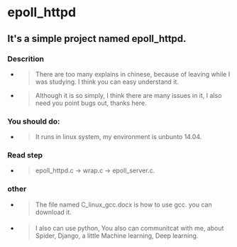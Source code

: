 # epoll_httpd

## It's a simple project named epoll_httpd.


### Descrition
* >  There are too many explains in chinese, because of leaving while I was studying.
     I think you can easy understand it.
 
* > Although it is so simply, I think there are many issues in it, I also need you point bugs out, thanks here.


### You should do:
* >  It runs in linux system, my environment is unbunto 14.04.

### Read step
* > epoll_httpd.c -> wrap.c -> epoll_server.c.

### other 

* > The file named C_linux_gcc.docx is how to use gcc. you can download it.


#### 
* > I also can use python, You also can communitcat with me, about Spider, Django, a little  Machine learning, Deep learning.

